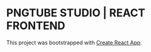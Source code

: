 # PNGTUBE STUDIO | REACT FRONTEND

This project was bootstrapped with [Create React App](https://github.com/facebook/create-react-app).